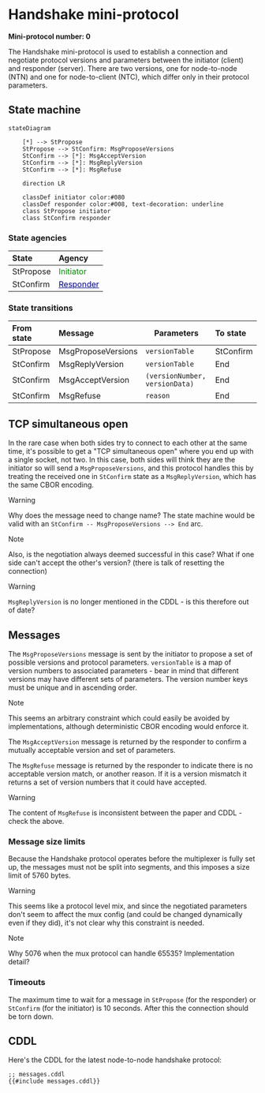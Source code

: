 # Handshake mini-protocol

**Mini-protocol number: 0**

The Handshake mini-protocol is used to establish a connection and
negotiate protocol versions and parameters between the initiator
(client) and responder (server).  There are two versions, one for
node-to-node (NTN) and one for node-to-client (NTC), which differ only
in their protocol parameters.

## State machine

```mermaid
stateDiagram

    [*] --> StPropose
    StPropose --> StConfirm: MsgProposeVersions
    StConfirm --> [*]: MsgAcceptVersion
    StConfirm --> [*]: MsgReplyVersion
    StConfirm --> [*]: MsgRefuse

    direction LR

    classDef initiator color:#080
    classDef responder color:#008, text-decoration: underline
    class StPropose initiator
    class StConfirm responder
```

### State agencies

| State     | Agency                                                              |
|:----------|:--------------------------------------------------------------------|
| StPropose | <span style="color:#080">Initiator</span>                           |
| StConfirm | <span style="color:#008;text-decoration:underline">Responder</span> |

### State transitions

| From state | Message            | Parameters                     | To state  |
|:-----------|:-------------------|--------------------------------|:----------|
| StPropose  | MsgProposeVersions | `versionTable`                 | StConfirm |
| StConfirm  | MsgReplyVersion    | `versionTable`                 | End       |
| StConfirm  | MsgAcceptVersion   | `(versionNumber, versionData)` | End       |
| StConfirm  | MsgRefuse          | `reason`                       | End       |

## TCP simultaneous open

In the rare case when both sides try to connect to each other at the same time,
it's possible to get a "TCP simultaneous open" where you end up with a single
socket, not two.  In this case, both sides will think they are the initiator
so will send a `MsgProposeVersions`, and this protocol handles this by treating
the received one in `StConfirm` state as a `MsgReplyVersion`, which has the same
CBOR encoding.

> [!WARNING]
> Why does the message need to change name?  The state machine would be
> valid with an `StConfirm -- MsgProposeVersions --> End` arc.

> [!NOTE]
> Also, is the negotiation always deemed successful in this case?  What if
> one side can't accept the other's version? (there is talk of resetting
> the connection)

> [!WARNING]
> `MsgReplyVersion` is no longer mentioned in the CDDL - is this therefore
> out of date?

## Messages

The `MsgProposeVersions` message is sent by the initiator to propose a
set of possible versions and protocol parameters.  `versionTable` is a map
of version numbers to associated parameters - bear in mind that different
versions may have different sets of parameters.  The version number keys
must be unique and in ascending order.

> [!NOTE]
> This seems an arbitrary constraint which could easily be avoided by
> implementations, although deterministic CBOR encoding would enforce it.

The `MsgAcceptVersion` message is returned by the responder to confirm
a mutually acceptable version and set of parameters.

The `MsgRefuse` message is returned by the responder to indicate there is
no acceptable version match, or another reason.  If it is a version mismatch
it returns a set of version numbers that it could have accepted.

> [!WARNING]
> The content of `MsgRefuse` is inconsistent between the paper and CDDL -
> check the above.

### Message size limits

Because the Handshake protocol operates before the multiplexer is fully
set up, the messages must not be split into segments, and this imposes
a size limit of 5760 bytes.

> [!WARNING]
> This seems like a protocol level mix, and since the negotiated parameters
> don't seem to affect the mux config (and could be changed dynamically even
> if they did), it's not clear why this constraint is needed.

> [!NOTE]
> Why 5076 when the mux protocol can handle 65535? Implementation detail?

### Timeouts

The maximum time to wait for a message in `StPropose` (for the responder)
or `StConfirm` (for the initiator) is 10 seconds.  After this the connection
should be torn down.

## CDDL

Here's the CDDL for the latest node-to-node handshake protocol:

```cddl
;; messages.cddl
{{#include messages.cddl}}
```
